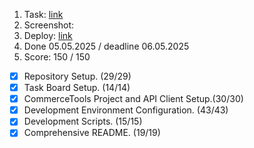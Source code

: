 1. Task: [link](https://github.com/)
2. Screenshot:
3. Deploy: [link](https://github.com/)
4. Done 05.05.2025 / deadline 06.05.2025
5. Score: 150 / 150

- [x] Repository Setup. (29/29)
- [x] Task Board Setup. (14/14)
- [x] CommerceTools Project and API Client Setup.(30/30)
- [x] Development Environment Configuration. (43/43)
- [x] Development Scripts. (15/15)
- [x] Comprehensive README. (19/19)